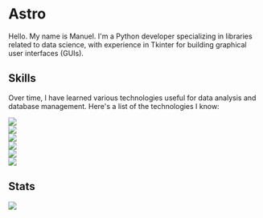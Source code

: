 # Astro
<p>
Hello.  
My name is Manuel. I'm a Python developer specializing in libraries related to data science, with experience in Tkinter for building graphical user interfaces (GUIs).
</p>

<h2>Skills</h2>
<p>
Over time, I have learned various technologies useful for data analysis and database management. Here's a list of the technologies I know:
</p>
<p>
<img src="https://img.shields.io/badge/Python-3776AB?style=for-the-badge&logo=python&logoColor=white"><br>
<img src="https://img.shields.io/badge/SQL-4479A1?style=for-the-badge&logo=mysql&logoColor=white"><br>
<img src="https://img.shields.io/badge/Tkinter-008080?style=for-the-badge&logo=python&logoColor=white"><br>
<img src="https://img.shields.io/badge/Pandas-150458?style=for-the-badge&logo=pandas&logoColor=white"><br>
<img src="https://img.shields.io/badge/NumPy-013243?style=for-the-badge&logo=numpy&logoColor=white"><br>
<img src="https://img.shields.io/badge/Matplotlib-0077B5?style=for-the-badge&logo=matplotlib&logoColor=white"><br>
</p>

<h2>Stats</h2>
<img src="https://github-readme-stats.vercel.app/api?username=YourGitHubUsername&count_private=true&show_icons=true&theme=merko"><br>





